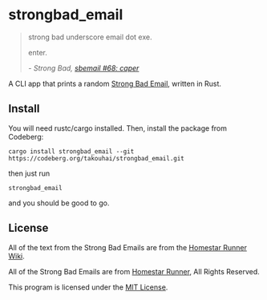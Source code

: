 # strongbad_email

> strong bad underscore email dot exe.
>
> enter.
>
> _- Strong Bad, [sbemail #68: caper](https://www.youtube.com/watch?v=HBUP2jAPExU)_

A CLI app that prints a random [Strong Bad Email](https://homestarrunner.com/sbemails), written in Rust.

## Install

You will need rustc/cargo installed. Then, install the package from Codeberg:

```
cargo install strongbad_email --git https://codeberg.org/takouhai/strongbad_email.git
```

then just run

```
strongbad_email
```
and you should be good to go.

## License 

All of the text from the Strong Bad Emails are from the [Homestar Runner Wiki](http://www.hrwiki.org).

All of the Strong Bad Emails are from [Homestar Runner](https://homestarrunner.com), All Rights Reserved.

This program is licensed under the [MIT License](LICENSE).
